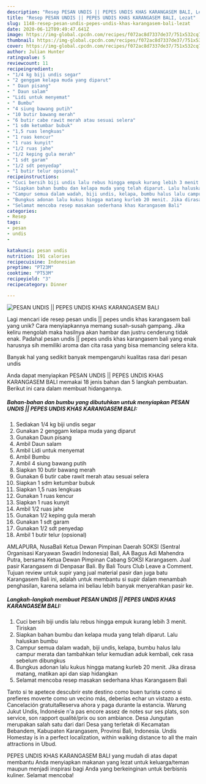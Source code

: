 ```yaml
---
description: "Resep PESAN UNDIS || PEPES UNDIS KHAS KARANGASEM BALI, Lezat"
title: "Resep PESAN UNDIS || PEPES UNDIS KHAS KARANGASEM BALI, Lezat"
slug: 1148-resep-pesan-undis-pepes-undis-khas-karangasem-bali-lezat
date: 2020-06-12T09:49:47.641Z
image: https://img-global.cpcdn.com/recipes/f072ac8d7337de37/751x532cq70/pesan-undis-pepes-undis-khas-karangasem-bali-foto-resep-utama.jpg
thumbnail: https://img-global.cpcdn.com/recipes/f072ac8d7337de37/751x532cq70/pesan-undis-pepes-undis-khas-karangasem-bali-foto-resep-utama.jpg
cover: https://img-global.cpcdn.com/recipes/f072ac8d7337de37/751x532cq70/pesan-undis-pepes-undis-khas-karangasem-bali-foto-resep-utama.jpg
author: Julian Hunter
ratingvalue: 5
reviewcount: 11
recipeingredient:
- "1/4 kg biji undis segar"
- "2 genggam kelapa muda yang diparut"
- " Daun pisang"
- " Daun salam"
- "Lidi untuk menyemat"
- " Bumbu"
- "4 siung bawang putih"
- "10 butir bawang merah"
- "6 butir cabe rawit merah atau sesuai selera"
- "1 sdm ketumbar bubuk"
- "1,5 ruas lengkuas"
- "1 ruas kencur"
- "1 ruas kunyit"
- "1/2 ruas jahe"
- "1/2 keping gula merah"
- "1 sdt garam"
- "1/2 sdt penyedap"
- "1 butir telur opsional"
recipeinstructions:
- "Cuci bersih biji undis lalu rebus hingga empuk kurang lebih 3 menit. Tiriskan"
- "Siapkan bahan bumbu dan kelapa muda yang telah diparut. Lalu haluskan bumbu"
- "Campur semua dalam wadah, biji undis, kelapa, bumbu halus lalu campur merata dan tambahkan telur kemudian aduk kembali, cek rasa sebelum dibungkus"
- "Bungkus adonan lalu kukus hingga matang kurleb 20 menit. Jika dirasa matang, matikan api dan siap hidangkan"
- "Selamat mencoba resep masakan sederhana khas Karangasem Bali"
categories:
- Resep
tags:
- pesan
- undis
- 

katakunci: pesan undis  
nutrition: 191 calories
recipecuisine: Indonesian
preptime: "PT23M"
cooktime: "PT53M"
recipeyield: "3"
recipecategory: Dinner

---
```



![PESAN UNDIS || PEPES UNDIS KHAS KARANGASEM BALI](https://img-global.cpcdn.com/recipes/f072ac8d7337de37/751x532cq70/pesan-undis-pepes-undis-khas-karangasem-bali-foto-resep-utama.jpg)

Lagi mencari ide resep pesan undis || pepes undis khas karangasem bali yang unik? Cara menyiapkannya memang susah-susah gampang. Jika keliru mengolah maka hasilnya akan hambar dan justru cenderung tidak enak. Padahal pesan undis || pepes undis khas karangasem bali yang enak harusnya sih memiliki aroma dan cita rasa yang bisa memancing selera kita.

Banyak hal yang sedikit banyak mempengaruhi kualitas rasa dari pesan undis 

 Anda dapat menyiapkan PESAN UNDIS || PEPES UNDIS KHAS KARANGASEM BALI memakai 18 jenis bahan dan 5 langkah pembuatan. Berikut ini cara dalam membuat hidangannya.

<!--inarticleads1-->

##### Bahan-bahan dan bumbu yang dibutuhkan untuk menyiapkan PESAN UNDIS || PEPES UNDIS KHAS KARANGASEM BALI:

1. Sediakan 1/4 kg biji undis segar
1. Gunakan 2 genggam kelapa muda yang diparut
1. Gunakan  Daun pisang
1. Ambil  Daun salam
1. Ambil Lidi untuk menyemat
1. Ambil  Bumbu
1. Ambil 4 siung bawang putih
1. Siapkan 10 butir bawang merah
1. Gunakan 6 butir cabe rawit merah atau sesuai selera
1. Siapkan 1 sdm ketumbar bubuk
1. Siapkan 1,5 ruas lengkuas
1. Gunakan 1 ruas kencur
1. Siapkan 1 ruas kunyit
1. Ambil 1/2 ruas jahe
1. Gunakan 1/2 keping gula merah
1. Gunakan 1 sdt garam
1. Gunakan 1/2 sdt penyedap
1. Ambil 1 butir telur (opsional)


AMLAPURA, NusaBali Ketua Dewan Pimpinan Daerah SOKSI (Sentral Organisasi Karyawan Swadiri Indonesia) Bali, AA Bagus Adi Mahendra Putra, bersama Ketua Dewan Pimpinan Cabang SOKSI Karangasem. Jual pasir Karangasem di Denpasar Bali. By Bali Tours Club Leave a Comment. Tujuan review untuk supir yang jual material pasir dan juga batu Karangasem Bali ini, adalah untuk membantu si supir dalam menambah penghasilan, karena selama ini beliau lebih banyak menyerahkan pasir ke. 

<!--inarticleads2-->

##### Langkah-langkah membuat PESAN UNDIS || PEPES UNDIS KHAS KARANGASEM BALI:

1. Cuci bersih biji undis lalu rebus hingga empuk kurang lebih 3 menit. Tiriskan
1. Siapkan bahan bumbu dan kelapa muda yang telah diparut. Lalu haluskan bumbu
1. Campur semua dalam wadah, biji undis, kelapa, bumbu halus lalu campur merata dan tambahkan telur kemudian aduk kembali, cek rasa sebelum dibungkus
1. Bungkus adonan lalu kukus hingga matang kurleb 20 menit. Jika dirasa matang, matikan api dan siap hidangkan
1. Selamat mencoba resep masakan sederhana khas Karangasem Bali


Tanto si te apetece descubrir este destino como buen turista como si prefieres moverte como un vecino más, deberías echar un vistazo a esto. Cancelación gratuitaReserva ahora y paga durante la estancia. Warung Jukut Undis, Indonésie n&#39;a pas encore assez de notes sur ses plats, son service, son rapport qualité/prix ou son ambiance. Desa Jungutan merupakan salah satu dari dari Desa yang terletak di Kecamatan Bebandem, Kabupaten Karangasem, Provinsi Bali, Indonesia. Undis Homestay is in a perfect localization, within walking distance to all the main attractions in Ubud. 

 PEPES UNDIS KHAS KARANGASEM BALI yang mudah di atas dapat membantu Anda menyiapkan makanan yang lezat untuk keluarga/teman maupun menjadi inspirasi bagi Anda yang berkeinginan untuk berbisnis kuliner. Selamat mencoba!
